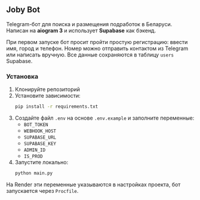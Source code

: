 ## Joby Bot

Telegram-бот для поиска и размещения подработок в Беларуси. Написан на **aiogram 3** и использует **Supabase** как бэкенд.

При первом запуске бот просит пройти простую регистрацию: ввести имя, город и
телефон. Номер можно отправить контактом из Telegram или написать вручную.
Все данные сохраняются в таблицу `users` Supabase.

### Установка
1. Клонируйте репозиторий
2. Установите зависимости:
   ```bash
   pip install -r requirements.txt
   ```
3. Создайте файл `.env` на основе `.env.example` и заполните переменные:
   - `BOT_TOKEN`
   - `WEBHOOK_HOST`
   - `SUPABASE_URL`
   - `SUPABASE_KEY`
   - `ADMIN_ID`
   - `IS_PROD`
4. Запустите локально:
   ```bash
   python main.py
   ```

На Render эти переменные указываются в настройках проекта, бот запускается через `Procfile`.
